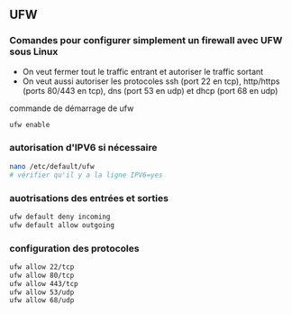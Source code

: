 ## UFW

### Comandes pour configurer simplement un firewall avec UFW sous Linux

* On veut fermer tout le traffic entrant et autoriser le traffic sortant
* On veut aussi autoriser les protocoles ssh (port 22 en tcp), http/https (ports 80/443 en tcp), dns (port 53 en udp) et dhcp (port 68 en udp)

commande de démarrage de ufw

```sh
ufw enable
```

### autorisation d'IPV6 si nécessaire

```sh
nano /etc/default/ufw
# vérifier qu'il y a la ligne IPV6=yes
```

### auotrisations des entrées et sorties

```sh
ufw default deny incoming
ufw default allow outgoing
```

### configuration des protocoles

```sh
ufw allow 22/tcp
ufw allow 80/tcp
ufw allow 443/tcp
ufw allow 53/udp
ufw allow 68/udp
```
